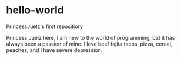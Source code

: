 # hello-world
PrincessJuelz's first repositiory


Princess Juelz here, I am new to the world of programming, but it has always been a passion of mine.
I love beef fajita tacos, pizza, cereal, peaches, and I have severe depression.
